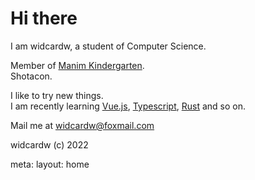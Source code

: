 <!-- @unocss-include -->

# Hi there

I am widcardw, a student of Computer Science.

Member of [Manim Kindergarten](https://manim.org.cn).  
Shotacon.

I like to try new things.  
I am recently learning <a href="https://vuejs.org" class="!text-green" target="_blank">Vue.js</a>, [Typescript](https://www.typescriptlang.org/), <a href="https://rust-lang.org" target="_blank" class="!text-#d14a34">Rust</a> and so on.

Mail me at [widcardw@foxmail.com](mailto:widcardw@foxmail.com)

<div text-gray>

widcardw (c) 2022

</div>

<route lang="yaml">
meta:
    layout: home
</route>
